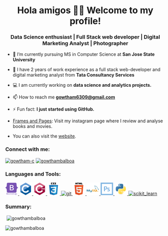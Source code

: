 <h1 align="center">Hola amigos 🤘🏼 Welcome to my profile!</h1>
<h3 align="center">Data Science enthusiast | Full Stack web developer | Digital Marketing Analyst | Photographer</h3>


- 📖 I’m currently pursuing MS in Computer Science at **San Jose State University**

- 💼 I have 2 years of work experience as a full stack web-developer and digital marketing analyst from **Tata Consultancy Services**

- 💻 I am currently working on **data science and analytics projects.**

- 📫 How to reach me **gowtham6309@gmail.com**

- ⚡ Fun fact: **I just started using GitHub.**

- <a href="https://www.instagram.com/frames.and.pages/" target="blank">Frames and Pages</a>: Visit my instagram page where I review and analyse books and movies.

- You can also visit the <a href="https://framesandpages.netlify.app/">website</a>.

<h3 align="left">Connect with me:</h3>
<p align="left">
<a href="https://linkedin.com/in/gowtham-c" target="blank"><img align="center" src="https://cdn.jsdelivr.net/npm/simple-icons@3.0.1/icons/linkedin.svg" alt="gowtham-c" height="30" width="40" /></a>
<a href="https://instagram.com/gowthambalboa" target="blank"><img align="center" src="https://cdn.jsdelivr.net/npm/simple-icons@3.0.1/icons/instagram.svg" alt="gowthambalboa" height="30" width="40" /></a>
</p>

<h3 align="left">Languages and Tools:</h3>
<p align="left"> <a href="https://getbootstrap.com" target="_blank"> <img src="https://raw.githubusercontent.com/devicons/devicon/master/icons/bootstrap/bootstrap-plain-wordmark.svg" alt="bootstrap" width="40" height="40"/> </a> <a href="https://www.cprogramming.com/" target="_blank"> <img src="https://raw.githubusercontent.com/devicons/devicon/master/icons/c/c-original.svg" alt="c" width="40" height="40"/> </a> <a href="https://www.w3schools.com/cpp/" target="_blank"> <img src="https://raw.githubusercontent.com/devicons/devicon/master/icons/cplusplus/cplusplus-original.svg" alt="cplusplus" width="40" height="40"/> </a> <a href="https://www.w3schools.com/css/" target="_blank"> <img src="https://raw.githubusercontent.com/devicons/devicon/master/icons/css3/css3-original-wordmark.svg" alt="css3" width="40" height="40"/> </a> <a href="https://git-scm.com/" target="_blank"> <img src="https://www.vectorlogo.zone/logos/git-scm/git-scm-icon.svg" alt="git" width="40" height="40"/> </a> <a href="https://www.w3.org/html/" target="_blank"> <img src="https://raw.githubusercontent.com/devicons/devicon/master/icons/html5/html5-original-wordmark.svg" alt="html5" width="40" height="40"/> </a> <a href="https://www.mysql.com/" target="_blank"> <img src="https://raw.githubusercontent.com/devicons/devicon/master/icons/mysql/mysql-original-wordmark.svg" alt="mysql" width="40" height="40"/> </a> <a href="https://www.photoshop.com/en" target="_blank"> <img src="https://raw.githubusercontent.com/devicons/devicon/master/icons/photoshop/photoshop-line.svg" alt="photoshop" width="40" height="40"/> </a> <a href="https://www.python.org" target="_blank"> <img src="https://raw.githubusercontent.com/devicons/devicon/master/icons/python/python-original.svg" alt="python" width="40" height="40"/> </a> <a href="https://scikit-learn.org/" target="_blank"> <img src="https://upload.wikimedia.org/wikipedia/commons/0/05/Scikit_learn_logo_small.svg" alt="scikit_learn" width="40" height="40"/> </a> </p>

<!--<p><img align="center" src="https://github-readme-stats.vercel.app/api/top-langs?username=gowthambalboa&show_icons=true&theme=dark&locale=en&layout=compact" alt="gowthambalboa" /></p> -->

<h3 align="left">Summary:</h3>
<p>&nbsp;<img align="center" src="https://github-readme-stats.vercel.app/api?username=gowthambalboa&show_icons=true&locale=en" alt="gowthambalboa" /></p>
<p align="left"> <img src="https://komarev.com/ghpvc/?username=gowthambalboa&label=Profile%20views&color=17a9e8&style=plastic" alt="gowthambalboa" /> </p>
